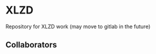 # XLZD

Repository for XLZD work (may move to gitlab in the future)



## Collaborators
<!-- readme: collaborators -start -->
<!-- readme: collaborators -end -->